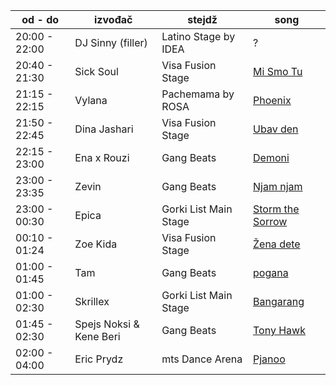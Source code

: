 | od - do | izvođač | stejdž | song |
|-|-|-|-|
| 20:00 - 22:00 | DJ Sinny (filler) | Latino Stage by IDEA | ?
| 20:40 - 21:30 | Sick Soul | Visa Fusion Stage | [Mi Smo Tu](https://open.spotify.com/track/0qbg5hIDIMZHwJfnjE3Bu4?si=672b92c2aeba40ca)
| 21:15 - 22:15 | Vylana | Pachemama by ROSA | [Phoenix](https://open.spotify.com/track/4PJ5DrPhvYn1aMi5AEBlqi?si=bbf37ad1a7c84587)
| 21:50 - 22:45 | Dina Jashari | Visa Fusion Stage | [Ubav den](https://open.spotify.com/track/2nW1xOx7Tq8npH4PacAkhG?si=99c7c57a6d0c4c8b)
| 22:15 - 23:00 | Ena x Rouzi | Gang Beats | [Demoni](https://open.spotify.com/track/3uckn8VpRBJC71ndslJ4AB?si=c66df8b1e4ac4e01)
| 23:00 - 23:35 | Zevin | Gang Beats | [Njam njam](https://open.spotify.com/track/1Ze64dANzbIs8ZhKiJcKe2?si=792e44478f0b4e44)
| 23:00 - 00:30 | Epica | Gorki List Main Stage | [Storm the Sorrow](https://open.spotify.com/track/54dFYX1WmZFpu3Teceo5lY?si=88a3924192424447)
| 00:10 - 01:24 | Zoe Kida | Visa Fusion Stage | [Žena dete](https://open.spotify.com/track/5xDcUgVC5gJHA2ueeWO4Qu?si=318581214b8a4ca6)
| 01:00 - 01:45 | Tam | Gang Beats | [pogana](https://open.spotify.com/track/0CVak58QBkbjrZSTEUOHHQ?si=fe4ecaea9d014e70)
| 01:00 - 02:30 | Skrillex | Gorki List Main Stage | [Bangarang](https://open.spotify.com/track/6VRhkROS2SZHGlp0pxndbJ?si=33f63be66bac4880)
| 01:45 - 02:30 | Spejs Noksi & Kene Beri | Gang Beats | [Tony Hawk](https://open.spotify.com/track/4YTjJltwWmiOVbI8Uf7ozn?si=b88ca3547fbd405d)
| 02:00 - 04:00 | Eric Prydz | mts Dance Arena | [Pjanoo](https://open.spotify.com/track/0F2BxpbxH8Yc3pLub48hrb?si=06b685fbaf0743a7)
